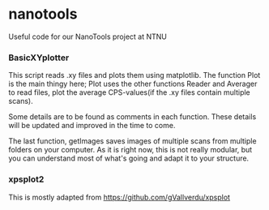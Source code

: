 # nanotools

Useful code for our NanoTools project at NTNU

### BasicXYplotter
This script reads .xy files and plots them using matplotlib. The function Plot is the main thingy here; Plot uses the other functions Reader and Averager to read files, plot the average CPS-values(if the .xy files contain multiple scans).

Some details are to be found as comments in each function. These details will be updated and improved in the time to come.

The last function, getImages saves images of multiple scans from multiple folders on your computer. As it is right now, this is not really modular, but you can understand most of what's going and adapt it to your structure.


### xpsplot2
This is mostly adapted from https://github.com/gVallverdu/xpsplot

